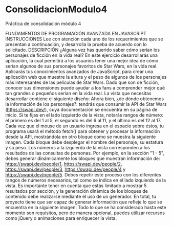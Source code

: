 # ConsolidacionModulo4

Práctica de consolidación módulo 4

FUNDAMENTOS DE PROGRAMACIÓN AVANZADA EN JAVASCRIPT
INSTRUCCIONES
Lee con atención cada uno de los requerimientos que se presentan a continuación, y desarrolla la prueba de 
acuerdo con lo solicitado.
DESCRIPCIÓN
¿Alguna vez has querido saber cómo serían los personajes de ficción en la vida real? En este ejercicio
desarrollarás una aplicación, la cual permitirá a los usuarios tener una mejor idea de cómo serían algunos 
de sus personajes favoritos de Star Wars, en la vida real.
Aplicarás tus conocimientos avanzados de JavaScript, para crear una aplicación web que muestre la altura
y el peso de algunos de los personajes más interesantes de las películas de Star Wars. Dado que son de 
ficción, conocer sus dimensiones puede ayudar a los fans a comprender mejor qué tan grandes o pequeños 
serían en la vida real. La vista que necesitas desarrollar contiene el siguiente diseño:
Ahora bien, ¿de dónde obtenemos la información de los personajes?: tendrás que consumir la API de Star 
Wars (https://swapi.dev/), cuya documentación se encuentra en su página de inicio. Si te fijas en el lado 
izquierdo de la vista, notarás rangos de número: el primero es del 1 al 5, el segundo es del 6 al 11, y el 
último es del 12 al 17. Cada vez que el mouse de un usuario ingresa en el espacio sobre éstos, tu programa 
usará el método fetch() para obtener y procesar la información desde la API, mostrándola en otro bloque 
como se muestra la siguiente imagen. Cada bloque debe desplegar el nombre del personaje, su estatura y 
su peso.
Los números a la izquierda de la vista corresponden a los resultados de las consultas de personas. Por 
ejemplo, en la sección "1 - 5", debes generar dinámicamente los bloques que muestran información de: 
https://swapi.dev/people/1,
https://swapi.dev/people/2, 
https://swapi.dev/people/3, 
https://swapi.dev/people/4 y 
https://swapi.dev/people/5.
Debes repetir este proceso con los diferentes rangos de números necesarios, tal como se indica en el lado 
izquierdo de la vista.
Es importante tener en cuenta que estás limitado a mostrar 5 resultados por sección, y la generación 
dinámica de los bloques de contenido debe realizarse mediante el uso de un generador. En total, tu 
proyecto tiene que ser capaz de generar información que refleje lo que se encuentra en la siguiente imagen:
Todo lo que se ha considerado hasta este momento son requisitos, pero de manera opcional, puedes 
utilizar recursos como jQuery o animaciones para enriquecer la vista. 
